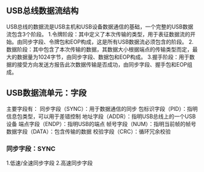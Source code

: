## USB总线数据流结构
USB总线的数据流是USB主机和USB设备数据通信的基础，一个完整的USB数据流包含3个阶段。
1.令牌阶段：其中定义了本次传输的类型，用于表征数据流的开始。由同步字段、令牌包和EOP构成，这是所有USB数据流必须包含的阶段。
2.数据阶段：其中包含了本次传输的数据，其数据大小根据端点的传输类型而定，最大的数据量为1024字节，由同步字段、数据包和EOP构成。
3.握手阶段：用于数据的接受方向发送方报告此次数据传输是否成功，由同步字段、握手包和EOP组成。

## USB数据流单元：字段
主要字段有：
同步字段（SYNC）：用于数据通信的同步
包标识字段（PID）：指明信息包类型，可以用于差错控制
地址字段（ADDR）：指明USB总线上的一个USB设备
端点字段（ENDP）：指明USB的端点
帧号字段（NUM）：指明当前帧的帧号
数据字段（DATA）：包含传输的数据
校验字段（CRC）：循环冗余校验

### 同步字段：SYNC
1.低速/全速同步字段
2.高速同步字段